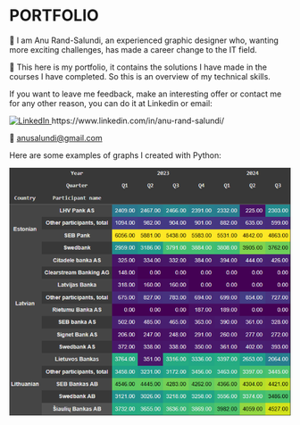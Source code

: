 # PORTFOLIO

👋 I am Anu Rand-Salundi, 
an experienced graphic designer who, wanting more exciting challenges, has made a career change to the IT field. 

💼 This here is my portfolio, it contains the solutions I have made in the courses I have completed. So this is an overview of my technical skills.

If you want to leave me feedback, make an interesting offer or contact me for any other reason, you can do it at Linkedin or email: 

  <a href="https://www.linkedin.com/in/anu-rand-salundi/">
    <img src="https://upload.wikimedia.org/wikipedia/commons/c/ca/LinkedIn_logo_initials.png" alt="LinkedIn" width="16">
  </a>  https://www.linkedin.com/in/anu-rand-salundi/

:email: anusalundi@gmail.com

Here are some examples of graphs I created with Python:

![Nasdaq Data Pivot table](https://github.com/anusalundi/portfolio/blob/main/Data%20Analysis/Nasdaq3.png)
